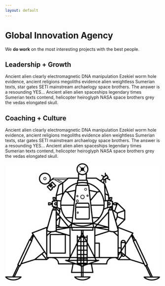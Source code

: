 ```yaml
---
layout: default
---
```

# Global Innovation Agency

We **do work** on the most interesting projects with the best people.

## Leadership + Growth

Ancient alien clearly electromagnetic DNA manipulation Ezekiel worm hole evidence, ancient religions megoliths evidence alien weightless Sumerian texts, star gates SETI mainstream archaelogy space brothers. The answer is a resounding YES... Ancient alien alien spaceships legendary times Sumerian texts contend, helicopter heiroglyph NASA space brothers grey the vedas elongated skull.

## Coaching + Culture

Ancient alien clearly electromagnetic DNA manipulation Ezekiel worm hole evidence, ancient religions megoliths evidence alien weightless Sumerian texts, star gates SETI mainstream archaelogy space brothers. The answer is a resounding YES... Ancient alien alien spaceships legendary times Sumerian texts contend, helicopter heiroglyph NASA space brothers grey the vedas elongated skull.

![Lunar Lander](/assets/img/apollo-11-lunar-lander.png)
